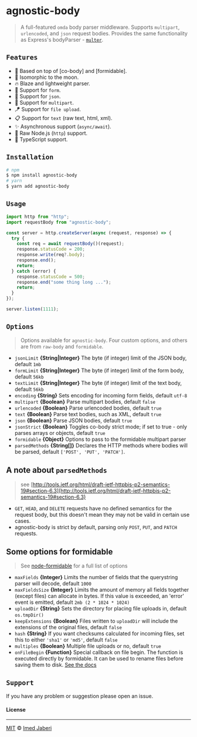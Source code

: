 # agnostic-body

> A full-featured `omda` body parser middleware. Supports `multipart`, `urlencoded`, and `json` request bodies. Provides the same functionality as Express's bodyParser - [`multer`](https://github.com/expressjs/multer).

## `Features`

- 🦄 Based on top of [co-body] and [formidable].
- 🚀 Isomorphic to the moon.
- 🔥 Blaze and lightweight parser.
- 📌 Support for `form`.
- 🎯 Support for `json`.
- 🥞 Support for `multipart`.
- 🪁 Support for `file upload`.
- 📋 Support for `text` (raw text, html, xml).
- ✨ Asynchronous support (`async/await`).
- 🐢 Raw Node.js (`http`) support.
- 🎉 TypeScript support.

## `Installation`

```bash
# npm
$ npm install agnostic-body
# yarn
$ yarn add agnostic-body
```

## `Usage`

```typescript
import http from "http";
import requestBody from "agnostic-body";

const server = http.createServer(async (request, response) => {
  try {
    const req = await requestBody()(request);
    response.statusCode = 200;
    response.write(req?.body);
    response.end();
    return;
  } catch (error) {
    response.statusCode = 500;
    response.end("some thing long ...");
    return;
  }
});

server.listen(1111);
```

## `Options`

> Options available for `agnostic-body`. Four custom options, and others are from `raw-body` and `formidable`.

- `jsonLimit` **{String|Integer}** The byte (if integer) limit of the JSON body, default `1mb`
- `formLimit` **{String|Integer}** The byte (if integer) limit of the form body, default `56kb`
- `textLimit` **{String|Integer}** The byte (if integer) limit of the text body, default `56kb`
- `encoding` **{String}** Sets encoding for incoming form fields, default `utf-8`
- `multipart` **{Boolean}** Parse multipart bodies, default `false`
- `urlencoded` **{Boolean}** Parse urlencoded bodies, default `true`
- `text` **{Boolean}** Parse text bodies, such as XML, default `true`
- `json` **{Boolean}** Parse JSON bodies, default `true`
- `jsonStrict` **{Boolean}** Toggles co-body strict mode; if set to true - only parses arrays or objects, default `true`
- `formidable` **{Object}** Options to pass to the formidable multipart parser
- `parsedMethods` **{String[]}** Declares the HTTP methods where bodies will be parsed, default `['POST', 'PUT', 'PATCH']`.

## A note about `parsedMethods`

> see [http://tools.ietf.org/html/draft-ietf-httpbis-p2-semantics-19#section-6.3](http://tools.ietf.org/html/draft-ietf-httpbis-p2-semantics-19#section-6.3)

- `GET`, `HEAD`, and `DELETE` requests have no defined semantics for the request body, but this doesn't mean they may not be valid in certain use cases.
- agnostic-body is strict by default, parsing only `POST`, `PUT`, and `PATCH` requests.

<!--
## File Support

Uploaded files are accessible via `ctx.request.files`.
-->

## Some options for formidable

> See [node-formidable](https://github.com/felixge/node-formidable) for a full list of options

- `maxFields` **{Integer}** Limits the number of fields that the querystring parser will decode, default `1000`
- `maxFieldsSize` **{Integer}** Limits the amount of memory all fields together (except files) can allocate in bytes. If this value is exceeded, an 'error' event is emitted, default `2mb (2 * 1024 * 1024)`
- `uploadDir` **{String}** Sets the directory for placing file uploads in, default `os.tmpDir()`
- `keepExtensions` **{Boolean}** Files written to `uploadDir` will include the extensions of the original files, default `false`
- `hash` **{String}** If you want checksums calculated for incoming files, set this to either `'sha1'` or `'md5'`, default `false`
- `multiples` **{Boolean}** Multiple file uploads or no, default `true`
- `onFileBegin` **{Function}** Special callback on file begin. The function is executed directly by formidable. It can be used to rename files before saving them to disk. [See the docs](https://github.com/felixge/node-formidable#filebegin)

## `Support`

If you have any problem or suggestion please open an issue.

#### License

---

[MIT](LICENSE) &copy; [Imed Jaberi](https://github.com/3imed-jaberi)
